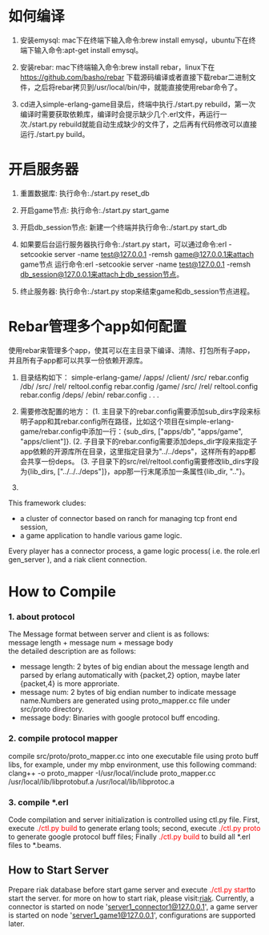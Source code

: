 如何编译
==================
1. 安装emysql:
    mac下在终端下输入命令:brew install emysql，ubuntu下在终端下输入命令:apt-get install emysql。

2. 安装rebar:
    mac下终端输入命令:brew install rebar，linux下在 https://github.com/basho/rebar 下载源码编译或者直接下载rebar二进制文件，之后将rebar拷贝到/usr/local/bin/中，就能直接使用rebar命令了。

3. cd进入simple-erlang-game目录后，终端中执行./start.py rebuild，第一次编译时需要获取依赖库，编译时会提示缺少几个.erl文件，再运行一次./start.py rebuild就能自动生成缺少的文件了，之后再有代码修改可以直接运行./start.py build。


开启服务器
==================
1. 重置数据库:
    执行命令:./start.py reset_db

2. 开启game节点:
    执行命令:./start.py start_game

3. 开启db_session节点:
    新建一个终端并执行命令:./start.py start_db

4. 如果要后台运行服务器执行命令:./start.py start，可以通过命令:erl -setcookie server -name test@127.0.0.1 -remsh game@127.0.0.1来attach game节点
    运行命令:erl -setcookie server -name test@127.0.0.1 -remsh db_session@127.0.0.1来attach上db_session节点。

5. 终止服务器:
    执行命令:./start.py stop来结束game和db_session节点进程。
 
Rebar管理多个app如何配置
==================
使用rebar来管理多个app，使其可以在主目录下编译、清除、打包所有子app，并且所有子app都可以共享一份依赖开源库。

1. 目录结构如下：
simple-erlang-game/
    /apps/
        /client/
            /src/
            rebar.config
        /db/
            /src/
            /rel/
               reltool.config 
            rebar.config
        /game/
            /src/
            /rel/
               reltool.config
            rebar.config
    /deps/
    /ebin/
    rebar.config
                  .
                  .
                  .

2. 需要修改配置的地方：
    (1. 主目录下的rebar.config需要添加sub_dirs字段来标明子app和其rebar.config所在路径，比如这个项目在simple-erlang-game/rebar.config中添加一行：{sub_dirs, ["apps/db", "apps/game", "apps/client"]}.
    (2. 子目录下的rebar.config需要添加deps_dir字段来指定子app依赖的开源库所在目录，这里指定目录为"../../deps"，这样所有的app都会共享一份deps。
    (3. 子目录下的src/rel/reltool.config需要修改lib_dirs字段为{lib_dirs, ["../../../deps"]}，app那一行末尾添加一条属性{lib_dir, ".."}。

3. 
This framework cludes:<br>
* a cluster of connector based on ranch for managing tcp front end session,
* a game application to handle various game logic.

Every player has a connector process, a game logic process( i.e. the role.erl gen_server ), and a riak client connection.


How to Compile
==================

### 1. about protocol
The Message format between server and client is as follows:<br>
message length + message num + message body<br>
the detailed description are as follows:
* message length: 2 bytes of big endian about the message length and parsed by erlang automatically with {packet,2} option, maybe later {packet,4} is more approriate.
* message num: 2 bytes of big endian number to indicate message name.Numbers are generated using proto_mapper.cc file under src/proto directory.  
* message body: Binaries with google protocol buff encoding. 

### 2. compile protocol mapper
compile src/proto/proto_mapper.cc into one executable file using proto buff libs, for example, under my mbp environment, use this following command:<br>
    clang++ -o proto_mapper -I/usr/local/include proto_mapper.cc /usr/local/lib/libprotobuf.a /usr/local/lib/libprotoc.a

### 3. compile *.erl
Code compilation and server initialization is controlled using ctl.py file.
First, execute <font color="red">./ctl.py build</font> to generate erlang tools; second, execute <font color="red">./ctl.py proto</font> to generate google protocol buff files; Finally <font color="red">./ctl.py build</font> to build all *.erl files to *.beams.

How to Start Server
-------------------------
Prepare riak database before start game server and 
execute <font color="red">./ctl.py start</font>to start the server.
for more on how to start riak, please visit:[riak](http://docs.basho.com).
Currently, a connector is started on node 'server1_connector1@127.0.0.1',
a game server is started on node 'server1_game1@127.0.0.1',
configurations are supported later.
